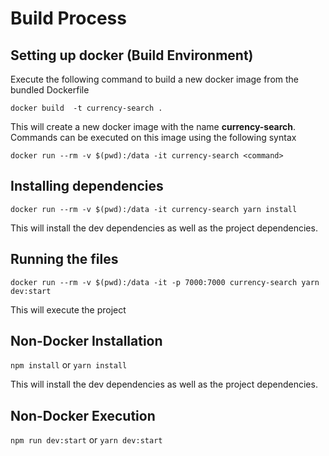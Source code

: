 # Build Process

## Setting up docker (Build Environment)

Execute the following command to build a new docker image from the bundled Dockerfile

`docker build  -t currency-search .`

This will create a new docker image with the name **currency-search**.
Commands can be executed on this image using the following syntax

`docker run --rm -v $(pwd):/data -it currency-search <command>`

## Installing dependencies

`docker run --rm -v $(pwd):/data -it currency-search yarn install`

This will install the dev dependencies as well as the project dependencies.


## Running the files

`docker run --rm -v $(pwd):/data -it -p 7000:7000 currency-search yarn dev:start`

This will execute the project

## Non-Docker Installation

`npm install` or `yarn install`

This will install the dev dependencies as well as the project dependencies.

## Non-Docker Execution

`npm run dev:start` or `yarn dev:start`
